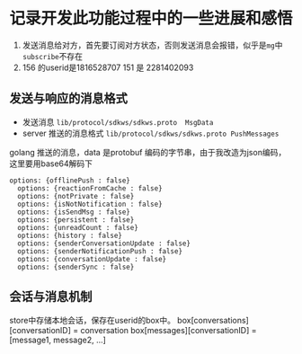 # 记录开发此功能过程中的一些进展和感悟

1. 发送消息给对方，首先要订阅对方状态，否则发送消息会报错，似乎是`mg`中`subscribe`不存在
2. 156 的userid是1816528707   151 是 2281402093

## 发送与响应的消息格式
* 发送消息   `lib/protocol/sdkws/sdkws.proto  MsgData`
* server 推送的消息格式  `lib/protocol/sdkws/sdkws.proto PushMessages`

golang 推送的消息，data 是protobuf 编码的字节串，由于我改造为json编码， 这里要用base64解码下

```agsl
options: {offlinePush : false} 
  options: {reactionFromCache : false} 
  options: {notPrivate : false} 
  options: {isNotNotification : false} 
  options: {isSendMsg : false} 
  options: {persistent : false} 
  options: {unreadCount : false} 
  options: {history : false} 
  options: {senderConversationUpdate : false} 
  options: {senderNotificationPush : false} 
  options: {conversationUpdate : false} 
  options: {senderSync : false} 
```

## 会话与消息机制
store中存储本地会话，保存在userid的box中。
box[conversations][conversationID] = conversation
box[messages][conversationID] = [message1, message2, ...]



